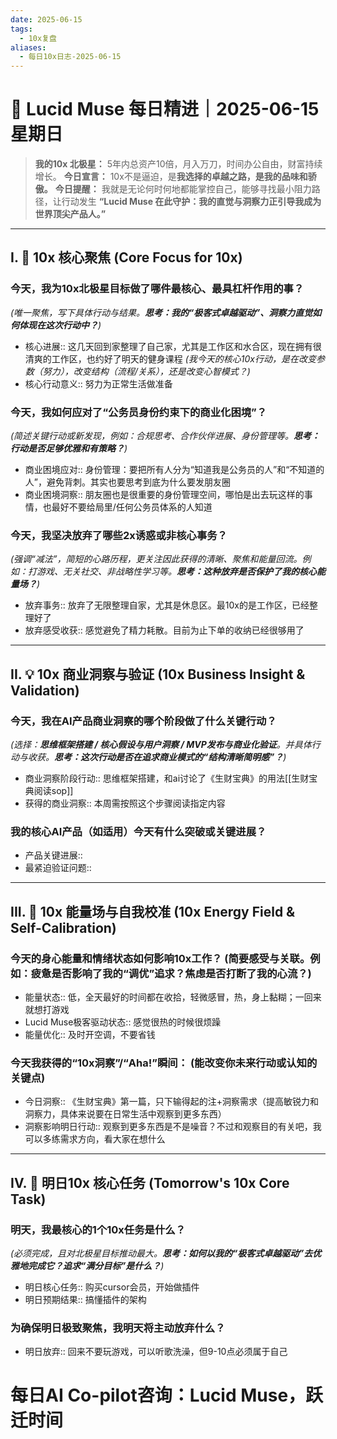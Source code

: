 ```yaml
---
date: 2025-06-15
tags:
  - 10x复盘
aliases:
  - 每日10x日志-2025-06-15
---
```

# 🚀  Lucid Muse 每日精进｜2025-06-15 星期日

> **我的10x 北极星：** 5年内总资产10倍，月入万刀，时间办公自由，财富持续增长。
> **今日宣言：** 10x不是逼迫，是**我选择的卓越之路，是我的品味和骄傲。**
> **今日提醒：** 我就是无论何时何地都能掌控自己，能够寻找最小阻力路径，让行动发生
> **“Lucid Muse 在此守护：我的直觉与洞察力正引导我成为世界顶尖产品人。”**

---

## **I. 🚀 10x 核心聚焦 (Core Focus for 10x)**

### **今天，我为10x北极星目标做了哪件**最核心、最具杠杆作用的事？ 
*(唯一聚焦，写下具体行动与结果。**思考：我的“极客式卓越驱动”、洞察力直觉如何体现在这次行动中？**)*
- 核心进展:: 这几天回到家整理了自己家，尤其是工作区和水合区，现在拥有很清爽的工作区，也约好了明天的健身课程
*(我今天的核心10x行动，是在改变参数（努力），改变结构（流程/关系），还是改变心智模式？)*
- 核心行动意义:: 努力为正常生活做准备

### **今天，我如何应对了“公务员身份约束下的商业化困境”？** 
*(简述关键行动或新发现，例如：合规思考、合作伙伴进展、身份管理等。**思考：行动是否足够优雅和有策略？**)*
- 商业困境应对:: 身份管理：要把所有人分为“知道我是公务员的人”和“不知道的人”，避免背刺。其实也要思考到底为什么要发朋友圈
- 商业困境洞察:: 朋友圈也是很重要的身份管理空间，哪怕是出去玩这样的事情，也最好不要给局里/任何公务员体系的人知道

### **今天，我坚决放弃了哪些2x诱惑或非核心事务？**
*(强调“减法”，简短的心路历程，更关注因此获得的清晰、聚焦和能量回流。例如：打游戏、无关社交、非战略性学习等。**思考：这种放弃是否保护了我的核心能量场？**)*
- 放弃事务:: 放弃了无限整理自家，尤其是休息区。最10x的是工作区，已经整理好了
- 放弃感受收获:: 感觉避免了精力耗散。目前为止下单的收纳已经很够用了

---

## **II. 💡 10x 商业洞察与验证 (10x Business Insight & Validation)**

### **今天，我在AI产品商业洞察的哪个阶段做了什么关键行动？** 
*(选择：**思维框架搭建 / 核心假设与用户洞察 / MVP发布与商业化验证**。并具体行动与收获。**思考：这次行动是否在追求商业模式的“结构清晰简明感”？**)*
- 商业洞察阶段行动:: 思维框架搭建，和ai讨论了《生财宝典》的用法[[生财宝典阅读sop]] 
- 获得的商业洞察:: 本周需按照这个步骤阅读指定内容

### **我的核心AI产品（如适用）今天有什么突破或关键进展？**
- 产品关键进展:: 
- 最紧迫验证问题:: 

---

## **III. 🌟 10x 能量场与自我校准 (10x Energy Field & Self-Calibration)**

### **今天的身心能量和情绪状态如何影响10x工作？** (简要感受与关联。例如：疲惫是否影响了我的“调优”追求？焦虑是否打断了我的心流？)
- 能量状态:: 低，全天最好的时间都在收拾，轻微感冒，热，身上黏糊；一回来就想打游戏
- Lucid Muse极客驱动状态:: 感觉很热的时候很烦躁
- 能量优化:: 及时开空调，不要省钱

### **今天我获得的“10x洞察”/“Aha!”瞬间：** (能改变你未来行动或认知的关键点)
- 今日洞察:: 《生财宝典》第一篇，只下输得起的注+洞察需求（提高敏锐力和洞察力，具体来说要在日常生活中观察到更多东西）
- 洞察影响明日行动:: 观察到更多东西是不是噪音？不过和观察目的有关吧，我可以多练需求方向，看大家在想什么

---

## **IV. 🎯 明日10x 核心任务 (Tomorrow's 10x Core Task)**

### **明天，我最核心的1个10x任务是什么？**
*(必须完成，且对北极星目标推动最大。**思考：如何以我的“极客式卓越驱动”去优雅地完成它？追求“满分目标”是什么？**)*
- 明日核心任务:: 购买cursor会员，开始做插件
- 明日预期结果:: 搞懂插件的架构

### **为确保明日极致聚焦，我明天将主动放弃什么？**
- 明日放弃:: 回来不要玩游戏，可以听歌洗澡，但9-10点必须属于自己



# 每日AI Co-pilot咨询：Lucid Muse，跃迁时间